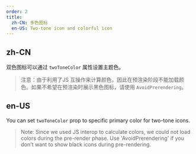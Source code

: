 ```yaml
---
order: 2
title:
  zh-CN: 多色图标
  en-US: Two-tone icon and colorful icon
---
```


## zh-CN

双色图标可以通过 `twoToneColor` 属性设置主题色。

> 注意：由于利用了JS 互操作来计算颜色，因此在预渲染阶段不能加载颜色。如果不希望在预渲染时展示黑色图标，请使用 `AvoidPrerendering`。

## en-US

You can set `twoToneColor` prop to specific primary color for two-tone icons.

> Note: Since we used JS interop to calculate colors, we could not load colors during the pre-render phase. 
Use 'AvoidPrerendering' if you don't want to show black icons during pre-rendering. 